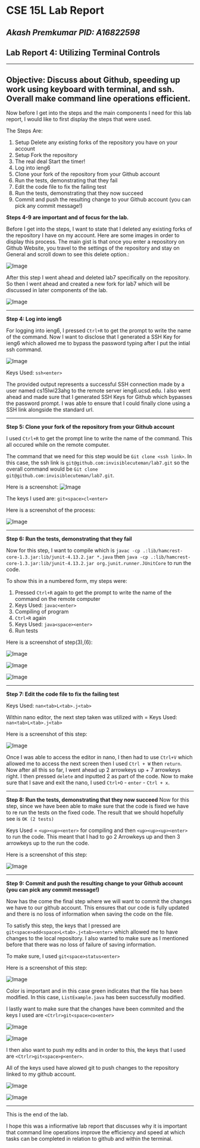 # CSE 15L Lab Report  
*Akash Premkumar*
*PID: A16822598*
---
## Lab Report 4: Utilizing Terminal Controls
---
Objective: Discuss about Github, speeding up work using keyboard with terminal, and ssh. Overall make command line operations efficient. 
---
Now before I get into the steps and the main components I need for this lab report, I would like to first display the steps that were used.

The Steps Are:
1. Setup Delete any existing forks of the repository you have on your account
2. Setup Fork the repository
3. The real deal Start the timer!
4. Log into ieng6
5. Clone your fork of the repository from your Github account
6. Run the tests, demonstrating that they fail
7. Edit the code file to fix the failing test
8. Run the tests, demonstrating that they now succeed
9. Commit and push the resulting change to your Github account (you can pick any commit message!)

**Steps 4-9 are important and of focus for the lab.** 

Before I get into the steps, I want to state that I deleted any existing forks of the repository I have on my account. Here are some images in order to display this process. The main gist is that once you enter a repository on Github Website, you travel to the settings of the repository and stay on General and scroll down to see this delete option.:

![Image](lab4(1).png)

After this step I went ahead and deleted lab7 specifically on the repository. So then I went ahead and created a new fork for lab7 which will be discussed in later components of the lab. 

![Image](lab4(2).png)

---
**Step 4: Log into ieng6**

For logging into ieng6, I pressed `Ctrl+R` to get the prompt to write the name of the command. Now I want to disclose that I generated a SSH Key for ieng6 which allowed me to bypass the password typing after I put the intial ssh command. 

![Image](lab4(3).png)

Keys Used: `ssh<enter>`

The provided output represents a successful SSH connection made by a user named cs15lwi23ahg to the remote server ieng6.ucsd.edu. I also went ahead and made sure that I generated SSH Keys for Github which bypasses the password prompt. I was able to ensure that I could finally clone using a SSH link alongside the standard url.

---
**Step 5: Clone your fork of the repository from your Github account**

I used `Ctrl+R` to get the prompt line to write the name of the command. This all occured while on the remote computer. 

The command that we need for this step would be `Git clone <ssh link>`. In this case, the ssh link is `git@github.com:invisiblecuteman/lab7.git` so the overall command would be `Git clone git@github.com:invisiblecuteman/lab7.git`.

Here is a screenshot:
![Image](lab4(4).png)

The keys I used are: `git<space>cl<enter>`

Here is a screenshot of the process:


![Image](lab4(5).png)

---
**Step 6: Run the tests, demonstrating that they fail**

Now for this step, I want to compile which is `javac -cp .:lib/hamcrest-core-1.3.jar:lib/junit-4.13.2.jar *.java` then `java -cp .:lib/hamcrest-core-1.3.jar:lib/junit-4.13.2.jar org.junit.runner.JUnitCore` to run the code. 

To show this in a numbered form, my steps were:
1. Pressed `Ctrl+R` again to get the prompt to write the name of the command on the remote computer
2. Keys Used: `javac<enter>`
3. Compiling of program
4. `Ctrl+R` again
5. Keys Used: `java<space><enter>`
6. Run tests
 
Here is a screenshot of step(3),(6):


![Image](lab4(6).png)


![Image](lab4(7).png)


![Image](lab4(8).png)


 ---
**Step 7: Edit the code file to fix the failing test**

Keys Used: `nan<tab>L<tab>.j<tab>`

Within nano editor, the next step taken was utilized with = 
Keys Used: `nan<tab>L<tab>.j<tab>`

Here is a screenshot of this step:


![Image](lab4(9).png)



Once I was able to access the editor in nano, I then had to use `Ctrl+V` which allowed me to access the next screen then I used `Ctrl + W` then `return`. Now after all this so far, I went ahead up 2 arrowkeys up + 7 arrowkeys right. I then pressed `delete` and inputted 2 as part of the code. Now to make sure that I save and exit the nano, I used `Ctrl+O` - `enter` - `Ctrl + x`. 

 ---
**Step 8: Run the tests, demonstrating that they now succeed**
Now for this step, since we have been able to make sure that the code is fixed we have to re run the tests on the fixed code. The result that we should hopefully see is `OK (2 tests)`

Keys Used = `<up><up><enter>` for compiling and then `<up><up><up><enter>` to run the code. This meant that I had to go 2 Arrowkeys up and then 3 arrowkeys up to the run the code. 

Here is a screenshot of this step:


![Image](lab4(10).png)



 ---
**Step 9: Commit and push the resulting change to your Github account (you can pick any commit message!)**

Now has the come the final step where we will want to commit the changes we have to our github account. This ensures that our code is fully updated and there is no loss of information when saving the code on the file. 

To satisfy this step, the keys that I pressed are `git<space>add<space>L<tab>.j<tab><enter>` which allowed me to have changes to the local repository. I also wanted to make sure as I mentioned before that there was no loss of failure of saving information. 

To make sure, I used `git<space>status<enter>`

Here is a screenshot of this step:


![Image](lab4(11).png)



Color is important and in this case green indicates that the file has been modified. In this case, `ListExample.java` has been successfully modified. 

I lastly want to make sure that the changes have been commited and the keys I used are `<Ctrlr>git<space>co<enter>`



![Image](lab4(12).png)


![Image](lab4(13).png)



I then also want to push my edits and in order to this, the keys that I used are `<Ctrlr>git<space>p<enter>`.

All of the keys used have alowed git to push changes to the repository linked to my github account. 



![Image](lab4(14).png)


![Image](lab4(15).png)



---

This is the end of the lab. 

I hope this was a infiormative lab report that discusses why it is important that command line operations improve the efficiency and speed at which tasks can be completed in relation to github and within the terminal. 
